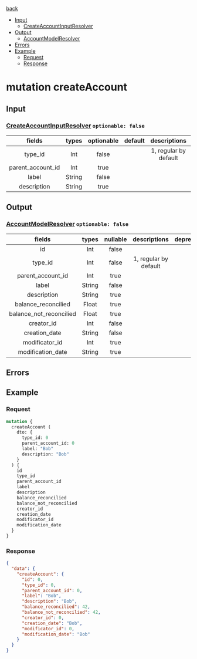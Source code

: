 [back](../tableOfContent.md)
* [Input](#input)
  * [CreateAccountInputResolver](#createaccountinputresolver-optionable-false)
* [Output](#output)
  * [AccountModelResolver](#accountmodelresolver-optionable-false)
* [Errors](#errors)
* [Example](#example)
  * [Request](#request)
  * [Response](#response)

# mutation createAccount
 
## Input
### [CreateAccountInputResolver](../assets/inputs/createaccountinputresolver.md) `optionable: false`
| fields |types |optionable |default |descriptions |deprecated |
| :----:  |:---:  |:--------:  |:-----:  |:----------:  |:--------:  |
| type_id |Int |false | |1, regular by default | |
| parent_account_id |Int |true | | | |
| label |String |false | | | |
| description |String |true | | | 

## Output
### [AccountModelResolver](../assets/types/accountmodelresolver.md) `optionable: false`
| fields |types |nullable |descriptions |deprecated |
| :----:  |:---:  |:--------:  |:----------:  |:--------:  |
| id |Int |false | | |
| type_id |Int |false |1, regular by default | |
| parent_account_id |Int |true | | |
| label |String |false | | |
| description |String |true | | |
| balance_reconcilied |Float |true | | |
| balance_not_reconcilied |Float |true | | |
| creator_id |Int |false | | |
| creation_date |String |false | | |
| modificator_id |Int |true | | |
| modification_date |String |true | | 

## Errors
## Example
### Request
```graphql
mutation {
  createAccount (
    dto: {
      type_id: 0
      parent_account_id: 0
      label: "Bob"
      description: "Bob"
    }
  ) {
    id
    type_id
    parent_account_id
    label
    description
    balance_reconcilied
    balance_not_reconcilied
    creator_id
    creation_date
    modificator_id
    modification_date
  }
}
```
### Response
```json
{
  "data": {
    "createAccount": {
      "id": 0,
      "type_id": 0,
      "parent_account_id": 0,
      "label": "Bob",
      "description": "Bob",
      "balance_reconcilied": 42,
      "balance_not_reconcilied": 42,
      "creator_id": 0,
      "creation_date": "Bob",
      "modificator_id": 0,
      "modification_date": "Bob"
    }
  }
}
```